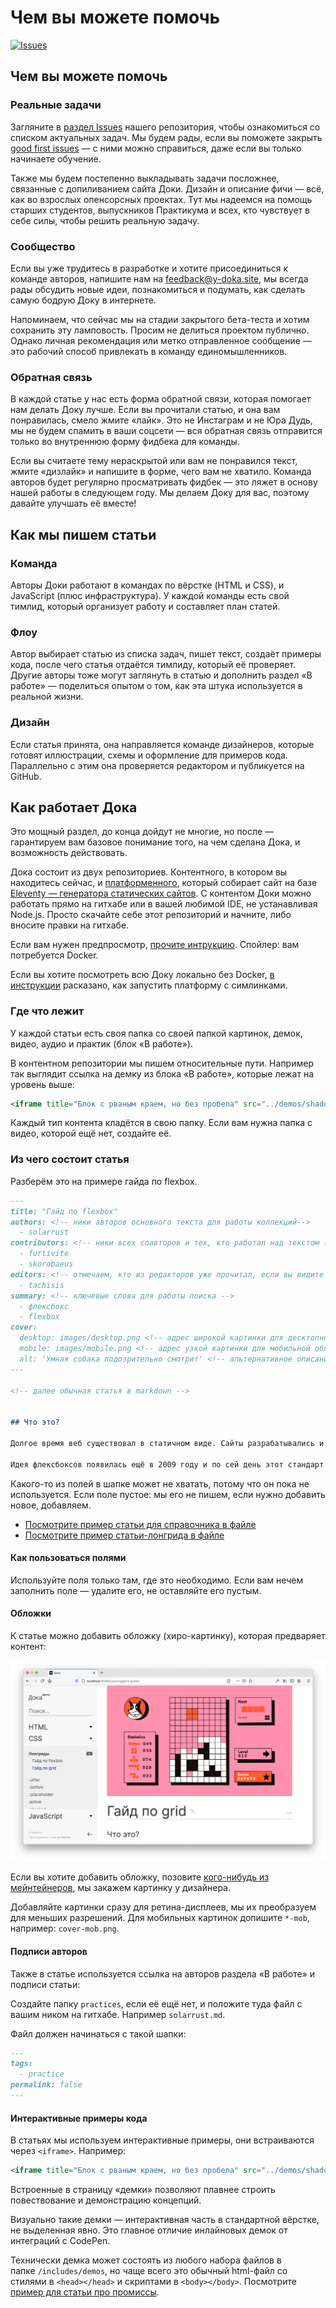 # Чем вы можете помочь

[![Issues](https://img.shields.io/github/issues/Y-Doka/y-doka.site)](https://github.com/Y-Doka/y-doka.site/issues)

## Чем вы можете помочь

### Реальные задачи

Загляните в [раздел Issues](https://github.com/Y-Doka/y-doka.site/issues) нашего репозитория, чтобы ознакомиться со списком актуальных задач. Мы будем рады, если вы поможете закрыть [good first issues](https://github.com/Y-Doka/y-doka.site/issues?q=is%3Aissue+is%3Aopen+label%3A"good+first+issue") — с ними можно справиться, даже если вы только начинаете обучение.

Также мы будем постепенно выкладывать задачи посложнее, связанные с допиливанием сайта Доки. Дизайн и описание фичи — всё, как во взрослых опенсорсных проектах. Тут мы надеемся на помощь старших студентов, выпускников Практикума и всех, кто чувствует в себе силы, чтобы решить реальную задачу.

### Сообщество

Если вы уже трудитесь в разработке и хотите присоединиться к команде авторов, напишите нам на [feedback@y-doka.site](mailto:feedback@y-doka.site), мы всегда рады обсудить новые идеи, познакомиться и подумать, как сделать самую бодрую Доку в интернете.

Напоминаем, что сейчас мы на стадии закрытого бета-теста и хотим сохранить эту ламповость. Просим не делиться проектом публично. Однако личная рекомендация или метко отправленное сообщение — это рабочий способ привлекать в команду единомышленников.

### Обратная связь

В каждой статье у нас есть форма обратной связи, которая помогает нам делать Доку лучше. Если вы прочитали статью, и она вам понравилась, смело жмите «лайк». Это не Инстаграм и не Юра Дудь, мы не будем спамить в ваши соцсети — вся обратная связь отправится только во внутреннюю форму фидбека для команды.

Если вы считаете тему нераскрытой или вам не понравился текст, жмите «дизлайк» и напишите в форме, чего вам не хватило. Команда авторов будет регулярно просматривать фидбек — это ляжет в основу нашей работы в следующем году. Мы делаем Доку для вас, поэтому давайте улучшать её вместе!

## Как мы пишем статьи

### Команда

Авторы Доки работают в командах по вёрстке (HTML и CSS), и JavaScript (плюс инфраструктура). У каждой команды есть свой тимлид, который организует работу и составляет план статей.

### Флоу

Автор выбирает статью из списка задач, пишет текст, создаёт примеры кода, после чего статья отдаётся тимлиду, который её проверяет. Другие авторы тоже могут заглянуть в статью и дополнить раздел «В работе» — поделиться опытом о том, как эта штука используется в реальной жизни.

### Дизайн

Если статья принята, она направляется команде дизайнеров, которые готовят иллюстрации, схемы и оформление для примеров кода. Параллельно с этим она проверяется редактором и публикуется на GitHub.

## Как работает Дока

Это мощный раздел, до конца дойдут не многие, но после — гарантируем вам базовое понимание того, на чем сделана Дока, и возможность действовать.

Дока состоит из двух репозиториев. Контентного, в котором вы находитесь сейчас, и [платформенного](https://github.com/Y-Doka/platform), который собирает сайт на базе [Eleventy — генератора статических сайтов](https://www.11ty.dev/). С контентом Доки можно работать прямо на гитхабе или в вашей любимой IDE, не устанавливая Node.js. Просто скачайте себе этот репозиторий и начните, либо вносите правки на гитхабе.

Если вам нужен предпросмотр, [прочите интрукцию](https://github.com/Y-Doka/content/blob/main/docs/preview.md). Спойлер: вам потребуется Docker.

Если вы хотите посмотреть всю Доку локально без Docker, [в инструкции](https://github.com/Y-Doka/platform/blob/main/docs/how-to-run.md) расказано, как запустить платформу с симлинками.

### Где что лежит

У каждой статьи есть своя папка со своей папкой картинок, демок, видео, аудио и практик (блок «В работе»).

В контентном репозитории мы пишем относительные пути. Например так выглядит ссылка на демку из блока «В работе», которые лежат на уровень выше:

```markdown
<iframe title="Блок с рваным краем, но без пробела" src="../demos/shadow.html"></iframe>
```

Каждый тип контента кладётся в свою папку. Если вам нужна папка с видео, которой ещё нет, создайте её.

### Из чего состоит статья

Разберём это на примере гайда по flexbox.

```markdown
---
title: "Гайд по flexbox"
authors: <!-- ники авторов основного текста для работы коллекций-->
  - solarrust
contributors: <!-- ники всех соавторов и тех, кто работал над текстом (дописали «В работе»? Переписали блок? Вам сюда)-->
  - furtivite
  - skorobaeus
editors: <!-- отмечаем, кто из редакторов уже прочитал, если вы видите такую отметку, добавьте редактора в новый PR -->
  - tachisis
summary: <!-- ключевые слова для работы поиска -->
  - флексбокс
  - flexbox
cover:
  desktop: images/desktop.png <!-- адрес широкой картинки для десктопной обложки -->
  mobile: images/mobile.png <!-- адрес узкой картинки для мобильной обложки -->
  alt: 'Умная собака подозрительно смотрит' <!-- альтернативное описание для обложки -->
---

<!-- далее обычная статья в markdown -->


## Что это?

Долгое время веб существовал в статичном виде. Сайты разрабатывались и просматривались только на экранах мониторов стационарных компьютеров. В масштабах истории совсем недавно у нас появилось огромное разнообразие различных экранов — от мобильных телефонов, до телевизоров — на которых мы можем взаимодействовать с сайтами. Отсюда появилась необходимость в гибких системах раскладки.

Идея флексбоксов появилась ещё в 2009 году и по сей день этот стандарт развивается и прорабатывается. Основная идея флексов — гибкое распределение места между элементами, гибкая расстановка, выравнивание, гибкое управление. Ключевое слово **гибкое**, что и отражено в названии (_flex — англ. гибко_).
```

Какого-то из полей в шапке может не хватать, потому что он пока не используется. Если поле пустое: мы его не пишем, если нужно добавить новое, добавляем.

- [Посмотрите пример статьи для справочника в файле](./examples/doka.md)
- [Посмотрите пример статьи-лонгрида в файле](./examples/article.md)

#### Как пользоваться полями

Используйте поля только там, где это необходимо. Если вам нечем заполнить поле — удалите его, не оставляйте его пустым.

#### Обложки

К статье можно добавить обложку (хиро-картинку), которая предваряет контент:

![Пример обложки](./images/contributing.png)

Если вы хотите добавить обложку, позовите [кого-нибудь из мейнтейнеров](https://github.com/Y-Doka/y-doka.site/blob/main/CODEOWNERS), мы закажем картинку у дизайнера.

Добавляйте картинки сразу для ретина-дисплеев, мы их преобразуем для меньших разрешений. Для мобильных картинок допишите `*-mob`, например: `cover-mob.png`.

#### Подписи авторов

Также в статье используется ссылка на авторов раздела «В работе» и подписи статьи:

Создайте папку `practices`, если её ещё нет, и положите туда файл с вашим ником на гитхабе. Например `solarrust.md`.

Файл должен начинаться с такой шапки:

```markdown
---
tags:
  - practice
permalink: false
---
```

#### Интерактивные примеры кода

В статьях мы используем интерактивные примеры, они встраиваются через `<iframe>`. Например:

```markdown
<iframe title="Блок с рваным краем, но без пробела" src="../demos/shadow.html"></iframe>
```

Встроенные в страницу «демки» позволяют плавнее строить повествование и демонстрацию концепций.

Визуально такие демки — интерактивная часть в стандартной вёрстке, не выделенная явно. Это главное отличие инлайновых демок от интеграций с CodePen.


Технически демка может состоять из любого набора файлов в папке `/includes/demos`, но чаще всего это обычный html-файл со стилями в `<head></head>` и скриптами в `<body></body>`. Посмотрите [пример для статьи про промиссы](https://github.com/Y-Doka/content/blob/main/js/articles/promise/demos/promise-catch.html).
